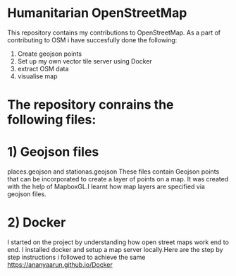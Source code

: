 # Humanitarian OpenStreetMap

This repository contains my contributions to OpenStreetMap.
As a part of contributing to OSM i have succesfully done the following:
1) Create geojson points 
2) Set up my own vector tile server using Docker
3) extract OSM data
4) visualise map 

# The repository conrains the following files:

# 1) Geojson files
   places.geojson and stationas.geojson
   These files contain Geojson points that can be incorporated to create a layer of points on a map.
   It was created with the help of MapboxGL.I learnt how map layers are specified via geojson files.
   
# 2) Docker 
  I started on the project by understanding how open street maps work end to end. I installed docker and setup a map server
  locally.Here are the step by step instructions i followed to achieve the same
  https://ananyaarun.github.io/Docker
